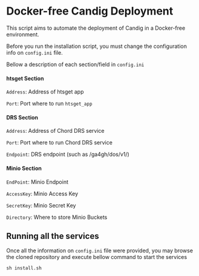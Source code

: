 # Docker-free Candig Deployment

This script aims to automate the deployment of Candig in a Docker-free environment.

Before you run the installation script, you must change the configuration info on `config.ini` file. 

Bellow a description of each section/field in `config.ini`

#### htsget Section
`Address`: Address of htsget app

`Port`: Port where to run `htsget_app`

#### DRS Section
`Address`: Address of Chord DRS service

`Port`: Port where to run Chord DRS service

`Endpoint`: DRS endpoint (such as /ga4gh/dos/v1/)

#### Minio Section
`EndPoint`: Minio Endpoint

`AccessKey`: Minio Access Key

`SecretKey`: Minio Secret Key

`Directory`: Where to store Minio Buckets 

## Running all the services

Once all the information on `config.ini` file were provided, you may browse the cloned repository and execute bellow command to start the services
```
sh install.sh
```

